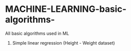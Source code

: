 # MACHINE-LEARNING-basic-algorithms-
All basic algorithms used in ML
1. Simple linear regression (Height - Weight dataset)
